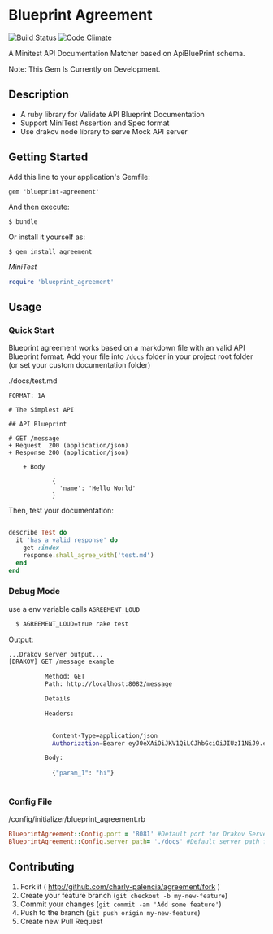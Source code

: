 # Blueprint Agreement

[![Build Status](https://travis-ci.org/charly-palencia/blueprint-agreement.svg?branch=master)](https://travis-ci.org/charly-palencia/blueprint-agreement)
[![Code Climate](https://codeclimate.com/github/charly-palencia/blueprint-agreement/badges/gpa.svg)](https://codeclimate.com/github/charly-palencia/blueprint-agreement)

A Minitest API Documentation Matcher based on ApiBluePrint schema.

Note: This Gem Is Currently on Development. 

## Description

- A ruby library for Validate API Blueprint Documentation
- Support MiniTest Assertion and Spec format
- Use drakov node library to serve Mock API server


## Getting Started

Add this line to your application's Gemfile:

    gem 'blueprint-agreement'

And then execute:

    $ bundle

Or install it yourself as:

    $ gem install agreement

*MiniTest*

```ruby
require 'blueprint_agreement'
```

## Usage

### Quick Start

Blueprint agreement works based on a markdown file with an valid API Blueprint format. Add your file into `/docs` folder in your project root folder (or set your custom documentation folder)

./docs/test.md

```
FORMAT: 1A

# The Simplest API
 
## API Blueprint
 
# GET /message
+ Request  200 (application/json)
+ Response 200 (application/json)
    
    + Body

            {
              'name': 'Hello World'
            }

```

Then, test your documentation:

``` ruby 

describe Test do
  it 'has a valid response' do
    get :index
    response.shall_agree_with('test.md')
  end
end
```
### Debug Mode

use a env variable calls `AGREEMENT_LOUD`

``` bash
  $ AGREEMENT_LOUD=true rake test
``` 

Output:

``` bash
...Drakov server output...
[DRAKOV] GET /message example

          Method: GET
          Path: http://localhost:8082/message

          Details

          Headers:

           
            Content-Type=application/json
            Authorization=Bearer eyJ0eXAiOiJKV1QiLCJhbGciOiJIUzI1NiJ9.example

          Body:
          
            {"param_1": "hi"}
        

```
### Config File 

/config/initializer/blueprint_agreement.rb

``` ruby
BlueprintAgreement::Config.port = '8081' #Default port for Drakov Server
BlueprintAgreement::Config.server_path= './docs' #Default server path for Drakov Server
```


## Contributing

1. Fork it ( http://github.com/charly-palencia/agreement/fork )
2. Create your feature branch (`git checkout -b my-new-feature`)
3. Commit your changes (`git commit -am 'Add some feature'`)
4. Push to the branch (`git push origin my-new-feature`)
5. Create new Pull Request
